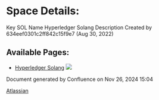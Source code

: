 # Space Details:

Key SOL Name Hyperledger Solang Description Created by 634eef0301c2ff842c15f9e7 (Aug 30, 2022)

## Available Pages:

- [Hyperledger Solang](Hyperledger-Solang_20545558.html) ![](images/icons/contenttypes/home_page_16.png)

Document generated by Confluence on Nov 26, 2024 15:04

[Atlassian](http://www.atlassian.com/)
